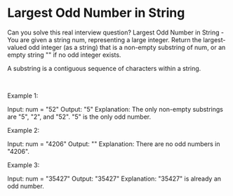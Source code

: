 # Largest Odd Number in String

Can you solve this real interview question? Largest Odd Number in String - You are given a string num, representing a large integer. Return the largest-valued odd integer (as a string) that is a non-empty substring of num, or an empty string "" if no odd integer exists.

A substring is a contiguous sequence of characters within a string.

 

Example 1:


Input: num = "52"
Output: "5"
Explanation: The only non-empty substrings are "5", "2", and "52". "5" is the only odd number.


Example 2:


Input: num = "4206"
Output: ""
Explanation: There are no odd numbers in "4206".


Example 3:


Input: num = "35427"
Output: "35427"
Explanation: "35427" is already an odd number.